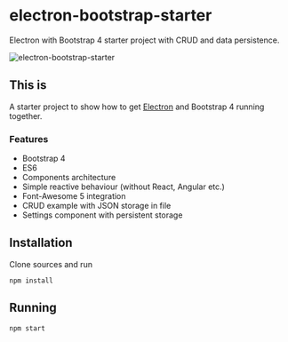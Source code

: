 # electron-bootstrap-starter
Electron with Bootstrap 4 starter project with CRUD and data persistence.

![electron-bootstrap-starter](https://shaack.com/projekte/assets/img/electron-bootstrap-starter.png "electron-bootstrap-starter")

## This is

A starter project to show how to get [Electron](https://electronjs.org/) and Bootstrap 4 
running together. 

### Features
- Bootstrap 4
- ES6
- Components architecture
- Simple reactive behaviour (without React, Angular etc.)
- Font-Awesome 5 integration
- CRUD example with JSON storage in file
- Settings component with persistent storage

## Installation

Clone sources and run

```npm install```

## Running

```npm start```